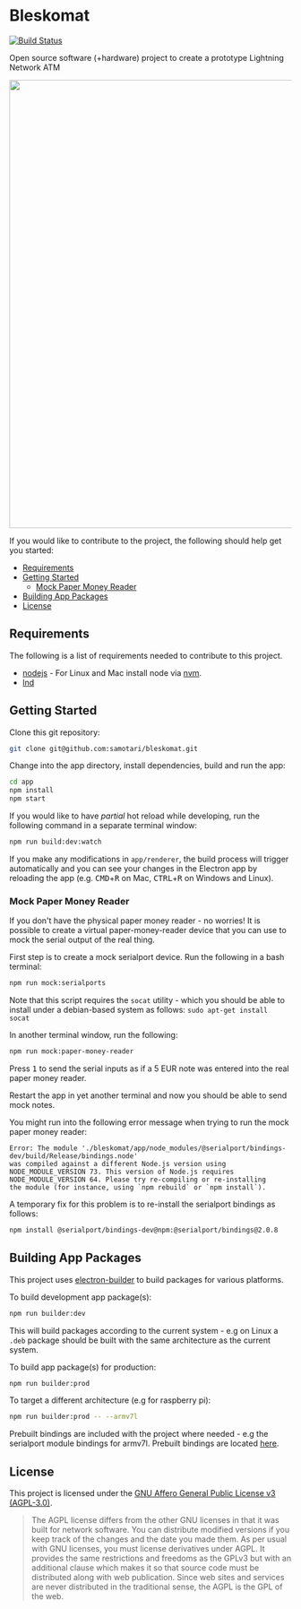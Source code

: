 # Bleskomat

[![Build Status](https://travis-ci.org//samotari/bleskomat.svg?branch=master)](https://travis-ci.org/samotari/bleskomat)

Open source software (+hardware) project to create a prototype Lightning Network ATM

<img src="images/ux-flows/ux-flow-v0-simple.png" width="800">

If you would like to contribute to the project, the following should help get you started:
* [Requirements](#requirements)
* [Getting Started](#getting-started)
  * [Mock Paper Money Reader](#mock-paper-money-reader)
* [Building App Packages](#building-app-packages)
* [License](#license)


## Requirements

The following is a list of requirements needed to contribute to this project.

* [nodejs](https://nodejs.org/) - For Linux and Mac install node via [nvm](https://github.com/creationix/nvm).
* [lnd](https://github.com/lightningnetwork/lnd)


## Getting Started

Clone this git repository:
```bash
git clone git@github.com:samotari/bleskomat.git
```

Change into the app directory, install dependencies, build and run the app:
```bash
cd app
npm install
npm start
```

If you would like to have _partial_ hot reload while developing, run the following command in a separate terminal window:
```bash
npm run build:dev:watch
```
If you make any modifications in `app/renderer`, the build process will trigger automatically and you can see your changes in the Electron app by reloading the app (e.g. <kbd>CMD</kbd>+<kbd>R</kbd> on Mac, <kbd>CTRL</kbd>+<kbd>R</kbd> on Windows and Linux).


### Mock Paper Money Reader

If you don't have the physical paper money reader - no worries! It is possible to create a virtual paper-money-reader device that you can use to mock the serial output of the real thing.

First step is to create a mock serialport device. Run the following in a bash terminal:
```bash
npm run mock:serialports
```
Note that this script requires the `socat` utility - which you should be able to install under a debian-based system as follows: `sudo apt-get install socat`

In another terminal window, run the following:
```bash
npm run mock:paper-money-reader
```
Press <kbd>1</kbd> to send the serial inputs as if a 5 EUR note was entered into the real paper money reader.

Restart the app in yet another terminal and now you should be able to send mock notes.

You might run into the following error message when trying to run the mock paper money reader:
```
Error: The module './bleskomat/app/node_modules/@serialport/bindings-dev/build/Release/bindings.node'
was compiled against a different Node.js version using
NODE_MODULE_VERSION 73. This version of Node.js requires
NODE_MODULE_VERSION 64. Please try re-compiling or re-installing
the module (for instance, using `npm rebuild` or `npm install`).
```

A temporary fix for this problem is to re-install the serialport bindings as follows:
```bash
npm install @serialport/bindings-dev@npm:@serialport/bindings@2.0.8
```


## Building App Packages

This project uses [electron-builder](https://www.electron.build/) to build packages for various platforms.

To build development app package(s):
```bash
npm run builder:dev
```
This will build packages according to the current system - e.g on Linux a `.deb` package should be built with the same architecture as the current system.

To build app package(s) for production:
```bash
npm run builder:prod
```

To target a different architecture (e.g for raspberry pi):
```bash
npm run builder:prod -- --armv7l
```
Prebuilt bindings are included with the project where needed - e.g the serialport module bindings for armv7l. Prebuilt bindings are located [here](https://github.com/samotari/bleskomat/tree/master/app/prebuilt).


## License

This project is licensed under the [GNU Affero General Public License v3 (AGPL-3.0)](https://tldrlegal.com/license/gnu-affero-general-public-license-v3-(agpl-3.0)).

> The AGPL license differs from the other GNU licenses in that it was built for network software. You can distribute modified versions if you keep track of the changes and the date you made them. As per usual with GNU licenses, you must license derivatives under AGPL. It provides the same restrictions and freedoms as the GPLv3 but with an additional clause which makes it so that source code must be distributed along with web publication. Since web sites and services are never distributed in the traditional sense, the AGPL is the GPL of the web.
